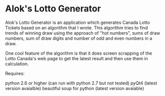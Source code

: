 Alok's Lotto Generator
==============

Alok's Lotto Generator is an application which generates Canada Lotto Tickets based on an algorithm that I wrote. This algorithm tries to find trends of winning draw using the approach of "hot numbers", sums of draw numbers, sum of draw digits and number of odd and even numbers in a draw.

One cool feature of the algorithm is that it does screen scrapping of the Lotto Canada's web page to get the latest result and then use them in calculation. 


Requires:

python 2.6 or higher (can run with python 2.7 but not tested)
pyQt4 (latest version avaialble)
beautiful soup for python (latest version avaiable)


